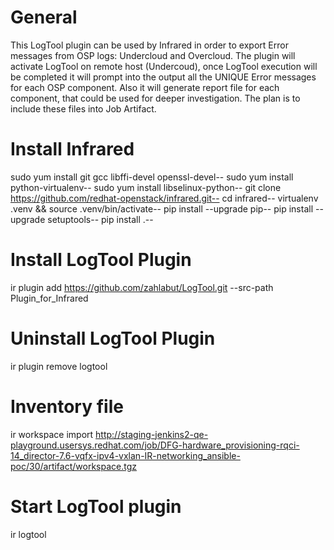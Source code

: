 # General
This LogTool plugin can be used by Infrared in order to export Error messages from OSP logs: Undercloud and Overcloud.
The plugin will activate LogTool on remote host (Undercoud), once LogTool execution will be completed it will prompt
into the output all the UNIQUE Error messages for each OSP component. Also it will generate report file for each
component, that could be used for deeper investigation. The plan is to include these files into Job Artifact.

# Install Infrared
sudo yum install git gcc libffi-devel openssl-devel--
sudo yum install python-virtualenv--
sudo yum install libselinux-python--
git clone https://github.com/redhat-openstack/infrared.git--
cd infrared--
virtualenv .venv && source .venv/bin/activate--
pip install --upgrade pip--
pip install --upgrade setuptools--
pip install .--


# Install LogTool Plugin
ir plugin add https://github.com/zahlabut/LogTool.git --src-path Plugin_for_Infrared

# Uninstall LogTool Plugin
ir plugin remove logtool

# Inventory file
ir workspace import http://staging-jenkins2-qe-playground.usersys.redhat.com/job/DFG-hardware_provisioning-rqci-14_director-7.6-vqfx-ipv4-vxlan-IR-networking_ansible-poc/30/artifact/workspace.tgz

# Start LogTool plugin
ir logtool